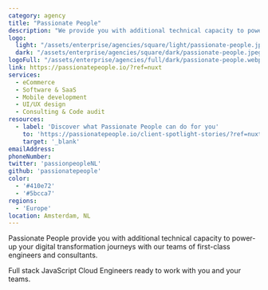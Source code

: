 ```yaml
---
category: agency
title: "Passionate People"
description: "We provide you with additional technical capacity to power-up your digital transformation."
logo:
  light: "/assets/enterprise/agencies/square/light/passionate-people.jpeg"
  dark: "/assets/enterprise/agencies/square/dark/passionate-people.jpeg"
logoFull: "/assets/enterprise/agencies/full/dark/passionate-people.webp"
link: https://passionatepeople.io/?ref=nuxt
services:
  - eCommerce
  - Software & SaaS
  - Mobile development
  - UI/UX design
  - Consulting & Code audit
resources:
  - label: 'Discover what Passionate People can do for you'
    to: 'https://passionatepeople.io/client-spotlight-stories/?ref=nuxt'
    target: '_blank'
emailAddress:
phoneNumber:
twitter: 'passionpeopleNL'
github: 'passionatepeople'
color:
  - '#410e72'
  - '#5bcca7'
regions:
  - 'Europe'
location: Amsterdam, NL
---
```


Passionate People provide you with additional technical capacity to power-up your digital transformation journeys with our teams of first-class engineers and consultants.

Full stack JavaScript Cloud Engineers ready to work with you and your teams.
